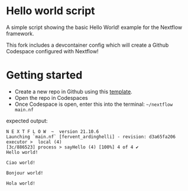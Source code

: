 # Hello world script

A simple script showing the basic Hello World! example for the Nextflow framework.

This fork includes a devcontainer config which will create a Github Codespace configured with Nextflow!

# Getting started
- Create a new repo in Github using this [template](./generate).
- Open the repo in Codespaces
- Once Codespace is open, enter this into the terminal:
`~/nextflow main.nf`

expected output:
```
N E X T F L O W  ~  version 21.10.6
Launching `main.nf` [fervent_ardinghelli] - revision: d3a65fa206
executor >  local (4)
[3c/886523] process > sayHello (4) [100%] 4 of 4 ✔
Hello world!

Ciao world!

Bonjour world!

Hola world!
```